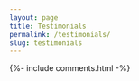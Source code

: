 ```yaml
---
layout: page
title: Testimonials
permalink: /testimonials/
slug: testimonials
---
```

{%- include comments.html -%}
